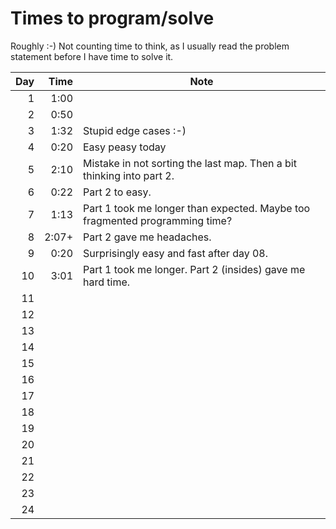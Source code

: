# Times to program/solve

Roughly :-) Not counting time to think, as I usually read the problem statement before I have time to solve it.

| Day  	 |      Time  	 | Note 	                                                                       |
|---------:	|-------------:|------------------------------------------------------------------------------|
|   1  	 |      1:00  	 | 	                                                                            |
|   2  	 |      0:50  	 | 	                                                                            |
|   3  	 |      1:32  	 | Stupid edge cases :-) 	                                                      |
|   4  	 |      0:20  	 | Easy peasy today	                                                            |
|   5  	 |      2:10  	 | 	Mistake in not sorting the last map. Then a bit thinking into part 2.       |
|   6  	 |      0:22  	 | 	Part 2 to easy.                                                             |
|   7  	 |      1:13  	 | 	Part 1 took me longer than expected. Maybe too fragmented programming time? |
|   8  	 | 2:07+      	 | 	Part 2 gave me headaches.                                                   |
|   9  	 |      0:20  	 | 	Surprisingly easy and fast after day 08.                                    |
|  10  	 |      3:01  	 | 	Part 1 took me longer. Part 2 (insides) gave me hard time.                  |
|  11  	 |            	 | 	                                                                            |
|  12  	 |            	 | 	                                                                            |
|  13  	 |            	 | 	                                                                            |
|  14  	 |            	 | 	                                                                            |
|  15  	 |            	 | 	                                                                            |
|  16  	 |            	 | 	                                                                            |
|  17  	 |            	 | 	                                                                            |
|  18  	 |            	 | 	                                                                            |
|  19  	 |            	 | 	                                                                            |
|  20  	 |            	 | 	                                                                            |
|  21  	 |            	 | 	                                                                            |
|  22  	 |            	 | 	                                                                            |
|  23  	 |            	 | 	                                                                            |
|  24  	 |            	 | 	                                                                            |





